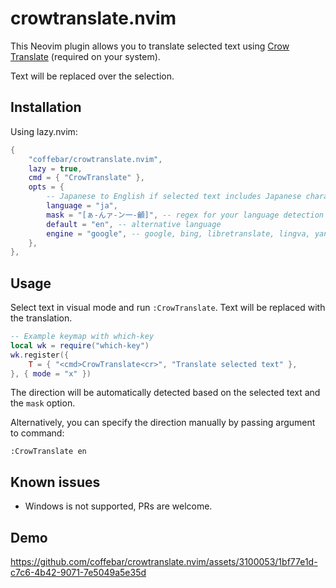 # crowtranslate.nvim

This Neovim plugin allows you to translate selected text using
[Crow Translate](https://github.com/crow-translate/crow-translate)
(required on your system).

Text will be replaced over the selection.

## Installation

Using lazy.nvim:

```lua
{
    "coffebar/crowtranslate.nvim",
    lazy = true,
    cmd = { "CrowTranslate" },
    opts = {
        -- Japanese to English if selected text includes Japanese characters
        language = "ja",
        mask = "[ぁ-んァ-ン一-龥]", -- regex for your language detection
        default = "en", -- alternative language
        engine = "google", -- google, bing, libretranslate, lingva, yandex
    },
},
```

## Usage

Select text in visual mode and run `:CrowTranslate`. Text will be replaced with the translation.

```lua
-- Example keymap with which-key
local wk = require("which-key")
wk.register({
    T = { "<cmd>CrowTranslate<cr>", "Translate selected text" },
}, { mode = "x" })
```

The direction will be automatically detected based on the selected text and the `mask` option.

Alternatively, you can specify the direction manually by passing argument to command:

`:CrowTranslate en`

## Known issues

- Windows is not supported, PRs are welcome.

## Demo

https://github.com/coffebar/crowtranslate.nvim/assets/3100053/1bf77e1d-c7c6-4b42-9071-7e5049a5e35d


